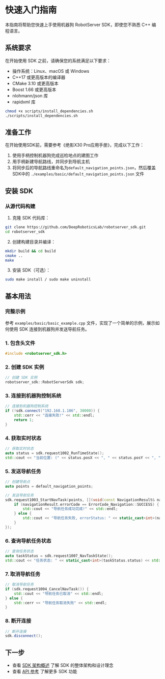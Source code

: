 # 快速入门指南

本指南将帮助您快速上手使用机器狗 RobotServer SDK，即使您不熟悉 C++ 编程语言。

## 系统要求

在开始使用 SDK 之前，请确保您的系统满足以下要求：

- 操作系统：Linux、macOS 或 Windows
- C++17 或更高版本的编译器
- CMake 3.10 或更高版本
- Boost 1.66 或更高版本
- nlohmann/json 库
- rapidxml 库

```bash
chmod +x scripts/install_dependencies.sh
./scripts/install_dependencies.sh
```

## 准备工作

在开始使用SDK前，需要参考《绝影X30 Pro应用手册》，完成以下工作：

1. 使用手柄控制机器狗完成巡检地点的建图工作
2. 用手柄新建导航路线，并同步到导航主机
3. 将同步后的导航路线重命名为`default_navigation_points.json`，然后覆盖SDK中的 `./examples/basic/default_navigation_points.json` 文件

## 安装 SDK

### 从源代码构建

1. 克隆 SDK 代码库：

```bash
git clone https://github.com/DeepRoboticsLab/robotserver_sdk.git
cd robotserver_sdk
```

2. 创建构建目录并编译：

```bash
mkdir build && cd build
cmake ..
make
```

3. 安装 SDK（可选）：

```bash
sudo make install / sudo make uninstall
```

## 基本用法

### 完整示例

参考 `examples/basic/basic_example.cpp` 文件，实现了一个简单的示例，展示如何使用 SDK 连接到机器狗并发送导航任务。

### 1. 包含头文件

```cpp
#include <robotserver_sdk.h>
```

### 2. 创建 SDK 实例

```cpp
// 创建 SDK 实例
robotserver_sdk::RobotServerSdk sdk;
```

### 3. 连接到机器狗控制系统

```cpp
// 连接到机器狗控制系统
if (!sdk.connect("192.168.1.106", 30000)) {
    std::cerr << "连接失败!" << std::endl;
    return 1;
}
```

### 4. 获取实时状态

```cpp
// 获取实时状态
auto status = sdk.request1002_RunTimeState();
std::cout << "当前位置: (" << status.posX << ", " << status.posY << ", " << status.posZ << ")" << std::endl;
```

### 5. 发送导航任务

```cpp
// 创建导航点
auto points = default_navigation_points;

// 发送导航任务
sdk.request1003_StartNavTask(points, [](void(const NavigationResult& navigationResult)) {
    if (navigationResult.errorCode == ErrorCode_Navigation::SUCCESS) {
        std::cout << "导航任务成功完成!" << std::endl;
    } else {
        std::cout << "导航任务失败, errorStatus: " << static_cast<int>(navigationResult.errorStatus) << std::endl;
    }
});
```

### 6. 查询导航任务状态

```cpp
// 查询任务状态
auto taskStatus = sdk.request1007_NavTaskState();
std::cout << "任务状态: " << static_cast<int>(taskStatus.status) << std::endl;
```

### 7. 取消导航任务

```cpp
// 取消导航任务
if (sdk.request1004_CancelNavTask()) {
    std::cout << "导航任务已取消" << std::endl;
} else {
    std::cerr << "导航任务取消失败" << std::endl;
}
```

### 8. 断开连接

```cpp
// 断开连接
sdk.disconnect();
```

## 下一步

- 查看 [SDK 架构概述](architecture.zh-CN.md) 了解 SDK 的整体架构和设计理念
- 查看 [API 参考](api_reference.zh-CN.md) 了解更多 SDK 功能
